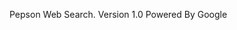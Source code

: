 Pepson Web Search. Version 1.0
Powered By Google
<script async src="https://cse.google.com/cse.js?cx=5ba11caa25e123791"></script>
<div class="gcse-search"></div>
